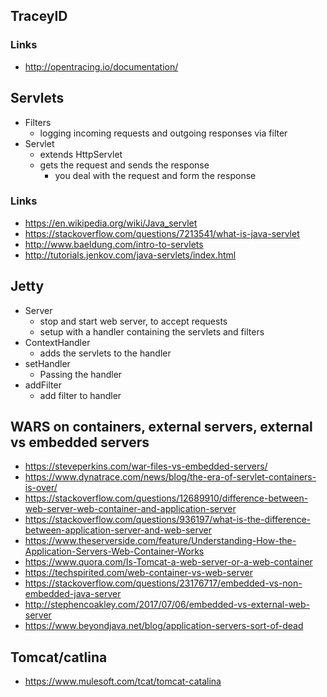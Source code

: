 ## TraceyID

### Links

- http://opentracing.io/documentation/

## Servlets

- Filters
  - logging incoming requests and outgoing responses via filter
- Servlet
  - extends HttpServlet
  - gets the request and sends the response
    - you deal with the request and form the response


### Links

- https://en.wikipedia.org/wiki/Java_servlet
- https://stackoverflow.com/questions/7213541/what-is-java-servlet
- http://www.baeldung.com/intro-to-servlets
- http://tutorials.jenkov.com/java-servlets/index.html

## Jetty

- Server
  - stop and start web server, to accept requests
  - setup with a handler containing the servlets and filters
- ContextHandler
  - adds the servlets to the handler
- setHandler
  - Passing the handler
- addFilter
  - add filter to handler

## WARS on containers, external servers, external vs embedded servers

- https://steveperkins.com/war-files-vs-embedded-servers/
- https://www.dynatrace.com/news/blog/the-era-of-servlet-containers-is-over/
- https://stackoverflow.com/questions/12689910/difference-between-web-server-web-container-and-application-server
- https://stackoverflow.com/questions/936197/what-is-the-difference-between-application-server-and-web-server
- https://www.theserverside.com/feature/Understanding-How-the-Application-Servers-Web-Container-Works
- https://www.quora.com/Is-Tomcat-a-web-server-or-a-web-container
- https://techspirited.com/web-container-vs-web-server
- https://stackoverflow.com/questions/23176717/embedded-vs-non-embedded-java-server
- http://stephencoakley.com/2017/07/06/embedded-vs-external-web-server
- https://www.beyondjava.net/blog/application-servers-sort-of-dead


## Tomcat/catlina

- https://www.mulesoft.com/tcat/tomcat-catalina
